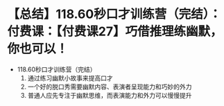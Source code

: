 # 【总结】118.60秒口才训练营（完结）：付费课：【付费课27】巧借推理练幽默，你也可以！

-   118.60秒口才训练营（完结）
    1.  通过练习幽默小故事来提高口才
    2.  一个好的脱口秀需要幽默内容、表演者呈现能力和巧妙的外力
    3.  普通人应先专注于幽默思维，而表演能力和外力可以慢慢提升